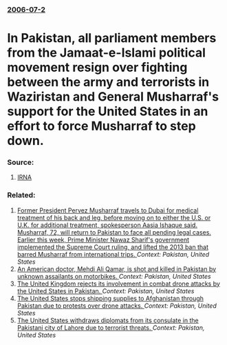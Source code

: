 ### [2006-07-2](/news/2006/07/2/index.md)

#  In Pakistan, all parliament members from the Jamaat-e-Islami political movement resign over fighting between the army and terrorists in Waziristan and General Musharraf's support for the United States in an effort to force Musharraf to step down. 




### Source:

1. [IRNA](http://www.irna.ir/en/news/view/line-16/0607024853182413.htm)

### Related:

1. [Former President Pervez Musharraf travels to Dubai for medical treatment of his back and leg, before moving on to either the U.S. or U.K. for additional treatment, spokesperson Aasia Ishaque said. Musharraf, 72, will return to Pakistan to face all pending legal cases. Earlier this week, Prime Minister Nawaz Sharif's government implemented the Supreme Court ruling, and lifted the 2013 ban that barred Musharraf from international trips. ](/news/2016/03/18/former-president-pervez-musharraf-travels-to-dubai-for-medical-treatment-of-his-back-and-leg-before-moving-on-to-either-the-u-s-or-u-k-fo.md) _Context: Pakistan, United States_
2. [An American doctor, Mehdi Ali Qamar, is shot and killed in Pakistan by unknown assailants on motorbikes. ](/news/2014/05/27/an-american-doctor-mehdi-ali-qamar-is-shot-and-killed-in-pakistan-by-unknown-assailants-on-motorbikes.md) _Context: Pakistan, United States_
3. [The United Kingdom rejects its involvement in combat drone attacks by the United States in Pakistan. ](/news/2014/01/20/the-united-kingdom-rejects-its-involvement-in-combat-drone-attacks-by-the-united-states-in-pakistan.md) _Context: Pakistan, United States_
4. [The United States stops shipping supplies to Afghanistan through Pakistan due to protests over drone attacks. ](/news/2013/12/4/the-united-states-stops-shipping-supplies-to-afghanistan-through-pakistan-due-to-protests-over-drone-attacks.md) _Context: Pakistan, United States_
5. [The United States withdraws diplomats from its consulate in the Pakistani city of Lahore due to terrorist threats. ](/news/2013/08/9/the-united-states-withdraws-diplomats-from-its-consulate-in-the-pakistani-city-of-lahore-due-to-terrorist-threats.md) _Context: Pakistan, United States_
